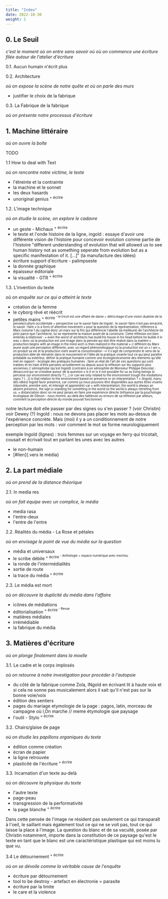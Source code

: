 ```yaml
---
title: "Index"
date: 2022-10-30
weight: 1
---
```


## 0. Le Seuil
*c'est le moment où on entre sans savoir où*
*où on commence une écriture filée autour de l'atelier d'écriture*

0.1. Aucun humain n'écrit plus


0.2. Architecture 

*où on expose la scène de notre quête et où on parle des murs*

- justifier le choix de la fabrique

0.3. La Fabrique de la fabrique

*où on présente notre processus d'écriture*

## 1. Machine littéraire
*où on ouvre la boîte*

TODO 

1.1 How to deal with Text

*où on rencontre notre victime, le texte*

- l'étreinte et la contrainte
- la machine et le sonnet
- les deux hasards
- unoriginal genius<sup> + écrire<sup>

1.2. L'image technique 

*où on étudie la scène, on explore le cadavre*

- un geste - Michaux<sup> + écrire<sup>
- le texte et l'onde
    histoire de la ligne, ingold : essaye d'avoir une différente vision de l'histoire pour concevoir evolution comme partie de l'histoire "different understanding of evolution that will allowed us to see human history not as something seperate from evolution but as a specific manifestation of it. [...]" (la manufacture des idées)
- écriture support d'écriture - palimpseste
- la donnée graphique
- épaisseur éditoriale
- la visualité - GTR<sup> + écrire<sup>

1.3. L'invention du texte 

*où on enquête sur ce qui a atteint le texte*

- création de la femme
- le cyborg rêvé et réécrit
- petites mains<sup> + écrire<sup> - le tricot est une affaire de dame = détricotage d'une vision dualiste de la pensée/culture occidentale = perspective sur le savoir faire de Ingold : le savoir-faire n'est pas enraciné, le savoir -faire « is a form of attentive movement » 
pour la question de la représentation, référence à Marx (volume 1 du capital donc un marx sur la fin) qui différencie l'abeille (la meilleure) de l'architecte (le pire) parce que l'architecte, lui se représente la maison avant de la construire. Cette réflexion est bien entendu à relativiser : « even the worst of architects has build his house in his head before he builds it in wax » donc où la production est une image dans la pensée qui doit être réalisé dans la matière « production begins with an image in the mind wich is then realized in the material » // différent du Marx jeune avait une perception différente, avec un regard phénomélogique où la production est un « I am », on produit sa vie et la production vient avant la consommation --> il s'agit de comprendre le sens de la production
idée de réinsérer dans le mouvement et l'idée de la pratique vivante tout ce qui peut paraître préalable ou extérieur, définir la pratique humaine comme une écologie/économie des élements qu'elle met en rapport - écologie des pratiques humaines : 
faire un état de l'art de ces questions qui sont traitées et en train d'être pensées actuellement ou depuis aussi la réflexion sur les supports plus anciennes
// sémiophobe (qu'est Ingold) (contraire à un sémiophile de Monsieur Philippe Descola) : désaccord qui se cristalise autour de la question « is it or is it not possible for us as living beings to perceive our environment directly ? [...] or can we only related to the environment trough the mediations signs ? [...]] is that relation to the environment based on presence or on interpretation ? » (Ingold, manu des idées) Ingold favor presence, car comme ça nous pouvons être disponibles aux autres êtres vivants (répondre, prendre soin, et interagir et apprendre) car « with interpretation, the world is always an absent presence, the sign is standing for something in the world so the world is always retrieting from us. » distanciation donc on ne peut jamais en faire une expérience directe (influence par la psychologie écologique de Gibson - nous montre, au-delà des faiblesse ou erreurs de sa réflexion par ailleurs, comment la perception directe du monde pouvait fonctionner)

notre lecture doit elle passer par des signes ou s'en passer ? (voir Christin)
voir Dewey (?)
Ingold : nous ne devons pas placer les mots au-dessus de l'expérience concrète. 
Mais (moi) il y a un conditionnement de notre perception par les mots : voir comment le mot se forme neurologiquement 

exemple Ingold (lignes) : trois femmes sur un voyage en ferry qui tricotait, cousait et écrivait tout en parlant les unes avec les autres 

- le non-humain 
- [#lien]{.vers le média}

## 2. La part médiale
*où on prend de la distance théorique*

2.1. In media res

*où on fait équipe avec un complice, le média*

- media rasa
- l'entre-deux
- l'entre de l'entre

2.2. Réalités du média - La Rose et pétales 

*où on envisage le point de vue du média sur la question*

- média et universaux
- le scribe débile<sup> + écrire<sup> - Anthologie + espace numérique avec mechou
- la ronde de l'intermédialités
- sortie de route
- la trace du média<sup> + écrire<sup>

2.3. Le média est mort 

*où on découvre la duplicité du média dans l'affaire*

- icônes de médiations
- éditorialisation<sup> + écrire<sup> - Revue
- matières médiales
- irrémédiable
- la fabrique du média

## 3. Matières d'écriture
*où on plonge finalement dans la moelle*

3.1. Le cadre et le corps implosés

*où on retourne à notre investigation pour procéder à l'autopsie*

- du côté de la fabrique
    comme Zola, INgold en écrivant lit à haute voix et si cela ne sonne pas musicalement alors il sait qu'il n'est pas sur la bonne voie/voix
- édition des sentiers 
- pages du mariage
    etymologie de la page : pagos, latin, morceau de campagne où l,On marche // meme étymologie que paysage 
- l'outil - Stylo<sup> + écrire<sup>

3.2. Chairs/glaise de page

*où on étudie les papillons organiques du texte*

- édition comme création 
- écran de papier
- la ligne retrouvée
- plasticité de l'écriture<sup> + écrire<sup>

3.3. Incarnation d'un texte au-delà

*où on découvre la physique du texte*

- l'autre texte
- page-peau
- transgression de la performativité
- la page blanche<sup> + écrire<sup>

Dans cette pensée de l'image ne résident pas seulement ce qui transparaît à l'oeil, le saillant mais également tout ce qui ne se voit pas, tout ce qui laisse la place à l'image. La question du blanc et de sa vacuité, posée par Christin notamment, importe dans la constitution de ce paysage qu'est le texte en tant que le blanc est une caractéristique plastique qui est moins lu que vu. 

3.4 Le détournement<sup> + écrire<sup>

*où on se dévoile comme la véritable cause de l'enquête*

- écriture par détournement
- tool to be destroy - artefact en électronie = parasite
- écriture par la limite
- le care et la violence